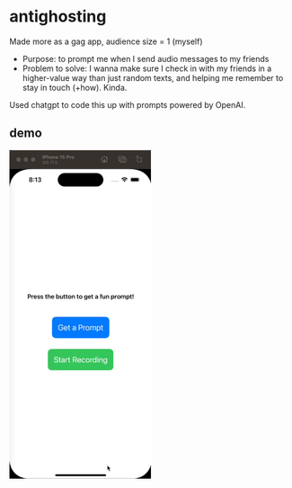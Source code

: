 # antighosting

Made more as a gag app, audience size = 1 (myself)

* Purpose: to prompt me when I send audio messages to my friends
* Problem to solve: I wanna make sure I check in with my friends in a higher-value way than just random texts, and helping me remember to stay in touch (+how). Kinda.

Used chatgpt to code this up with prompts powered by OpenAI.

## demo
<img src="/demos/initial.gif" width="50%" height="50%"/>

